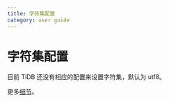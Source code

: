 ```yaml
---
title: 字符集配置
category: user guide
---
```


# 字符集配置

目前 TiDB 还没有相应的配置来设置字符集，默认为 utf8。

更多[细节](https://dev.mysql.com/doc/refman/5.7/en/charset-configuration.html)。